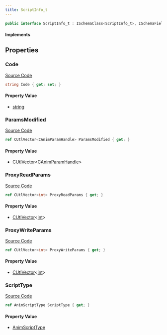 ```yaml
---
title: ScriptInfo_t
---
```


```csharp
public interface ScriptInfo_t : ISchemaClass<ScriptInfo_t>, ISchemaField, ISchemaClass, INativeHandle
```

#### Implements

## Properties

### Code

[Source Code](https://github.com/swiftly-solution/swiftlys2/blob/main/managed/src/SwiftlyS2.Generated/Schemas/Interfaces/ScriptInfo_t.cs#L17)

```csharp
string Code { get; set; }
```

#### Property Value

- [string](https://learn.microsoft.com/dotnet/api/system.string)

### ParamsModified

[Source Code](https://github.com/swiftly-solution/swiftlys2/blob/main/managed/src/SwiftlyS2.Generated/Schemas/Interfaces/ScriptInfo_t.cs#L19)

```csharp
ref CUtlVector<CAnimParamHandle> ParamsModified { get; }
```

#### Property Value

- [CUtlVector](/docs/api/-1)<[CAnimParamHandle](/docs/api/shared/schemadefinitions/canimparamhandle)>

### ProxyReadParams

[Source Code](https://github.com/swiftly-solution/swiftlys2/blob/main/managed/src/SwiftlyS2.Generated/Schemas/Interfaces/ScriptInfo_t.cs#L21)

```csharp
ref CUtlVector<int> ProxyReadParams { get; }
```

#### Property Value

- [CUtlVector](/docs/api/-1)<[int](https://learn.microsoft.com/dotnet/api/system.int32)>

### ProxyWriteParams

[Source Code](https://github.com/swiftly-solution/swiftlys2/blob/main/managed/src/SwiftlyS2.Generated/Schemas/Interfaces/ScriptInfo_t.cs#L23)

```csharp
ref CUtlVector<int> ProxyWriteParams { get; }
```

#### Property Value

- [CUtlVector](/docs/api/-1)<[int](https://learn.microsoft.com/dotnet/api/system.int32)>

### ScriptType

[Source Code](https://github.com/swiftly-solution/swiftlys2/blob/main/managed/src/SwiftlyS2.Generated/Schemas/Interfaces/ScriptInfo_t.cs#L25)

```csharp
ref AnimScriptType ScriptType { get; }
```

#### Property Value

- [AnimScriptType](/docs/api/shared/schemadefinitions/animscripttype)

